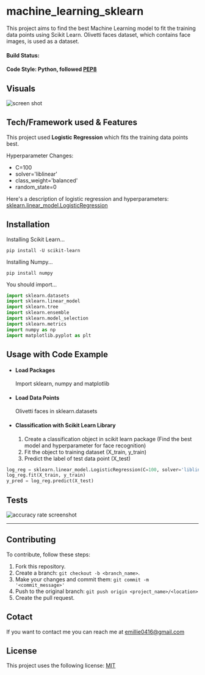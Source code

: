 # machine_learning_sklearn

This project aims to find the best Machine Learning model to fit the training data points using Scikit Learn. Olivetti faces dataset, which contains face images, is used as a dataset.

#### Build Status: 

#### Code Style: Python, followed [PEP8](https://www.python.org/dev/peps/pep-0008/)

## Visuals
![screen shot](https://github.com/jiwon-emily-lee/notion-todo/blob/main/Screen%20Shot%202021-12-21%20at%2011.06.54%20AM.png?raw=true)

## Tech/Framework used & Features

This project used **Logistic Regression** which fits the training data points best.

Hyperparameter Changes:
+ C=100
+ solver='liblinear'
+ class_weight='balanced'
+ random_state=0

Here's a description of logistic regression and hyperparameters: [sklearn.linear_model.LogisticRegression](https://scikit-learn.org/stable/modules/generated/sklearn.linear_model.LogisticRegression.html)

## Installation
Installing Scikit Learn...
```pip
pip install -U scikit-learn
```
Installing Numpy...
```pip
pip install numpy
```

You should import...
```python
import sklearn.datasets
import sklearn.linear_model
import sklearn.tree
import sklearn.ensemble
import sklearn.model_selection
import sklearn.metrics
import numpy as np
import matplotlib.pyplot as plt 
```

## Usage with Code Example 
* ####  Load Packages

    Import sklearn, numpy and matplotlib
   
* ####  Load Data Points

    Olivetti faces in sklearn.datasets
 
* ####  Classification with Scikit Learn Library
  1. Create a classification object in scikit learn package (Find the best model and hyperparameter for face recognition)
  2. Fit the object to training dataset (X_train, y_train)
  3. Predict the label of test data point (X_test)

```python
log_reg = sklearn.linear_model.LogisticRegression(C=100, solver='liblinear', class_weight='balanced', random_state=0)
log_reg.fit(X_train, y_train)
y_pred = log_reg.predict(X_test)
```

## Tests
![accuracy rate screenshot](https://github.com/jiwon-emily-lee/notion-todo/blob/main/acc.png?raw=true)

---

## Contributing

To contribute, follow these steps:

1. Fork this repository.
2. Create a branch: `git checkout -b <branch_name>`.
3. Make your changes and commit them: `git commit -m '<commit_message>'`
4. Push to the original branch: `git push origin <project_name>/<location>`
5. Create the pull request.

## Cotact

If you want to contact me you can reach me at emillie0416@gmail.com

## License
This project uses the following license: [MIT](https://choosealicense.com/licenses/mit/)
